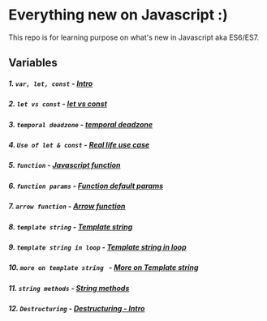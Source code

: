 # Everything new on Javascript :)

This repo is for learning purpose on what's new in Javascript aka ES6/ES7.

## Variables
##### 1. ```var, let, const``` - [Intro](https://github.com/smronju/es6/blob/master/1.Variables/var-let-const.html)
##### 2. ```let vs const``` - [let vs const](https://github.com/smronju/es6/blob/master/1.Variables/let-and-const.html)
##### 3. ```temporal deadzone``` - [temporal deadzone](https://github.com/smronju/es6/blob/master/1.Variables/temporal-dead-zone.html)
##### 4. ```Use of let & const``` - [Real life use case](https://github.com/smronju/es6/blob/master/1%20-%20Variables/let-and-const-real-life-example.html)
##### 5. ```function``` - [Javascript function](https://github.com/smronju/es6/blob/master/2%20-%20Arrow%20functions/function.html)
##### 6. ```function params``` - [Function default params](https://github.com/smronju/es6/blob/master/2%20-%20Arrow%20functions/default-params.html)
##### 7. ```arrow function``` - [Arrow function](https://github.com/smronju/es6/blob/master/2%20-%20Arrow%20functions/arrow-functions.html)
##### 8. ```template string``` - [Template string](https://github.com/smronju/es6/blob/master/3%20-%20Template%20String/template-string.html)
##### 9. ```template string in loop``` - [Template string in loop](https://github.com/smronju/es6/blob/master/3%20-%20Template%20String/template-string-in-loop.html)
##### 10. ```more on template string ``` - [More on Template string](https://github.com/smronju/es6/blob/master/3%20-%20Template%20String/template-string-more.html)
##### 11. ```string methods``` - [String methods](https://github.com/smronju/es6/blob/master/4%20-%20String%20Methods/string-methods.html)
##### 12. ```Destructuring``` - [Destructuring - Intro](https://github.com/smronju/es6/blob/master/5%20-%20Destructuring/intro.html)
